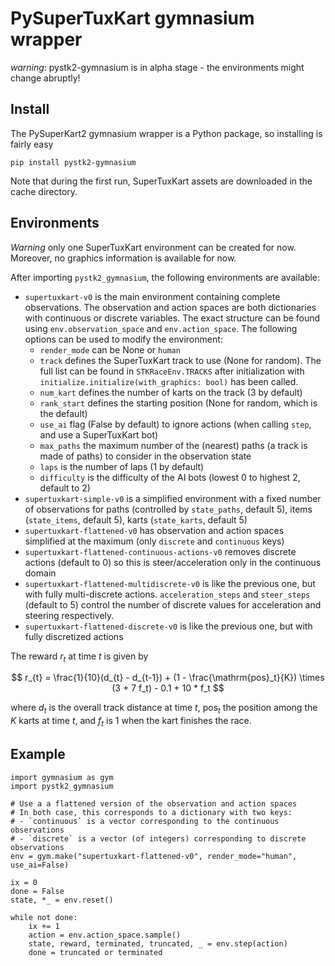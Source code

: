 # PySuperTuxKart gymnasium wrapper

*warning*: pystk2-gymnasium is in alpha stage - the environments might change abruptly!

## Install

The PySuperKart2 gymnasium wrapper is a Python package, so installing is fairly easy

`pip install pystk2-gymnasium`

Note that during the first run, SuperTuxKart assets are downloaded in the cache directory.

## Environments

*Warning* only one SuperTuxKart environment can be created for now. Moreover, no graphics information
is available for now.

After importing `pystk2_gymnasium`, the following environments are available:

- `supertuxkart-v0` is the main environment containing complete observations. The observation and action spaces are both dictionaries with continuous or discrete variables. The exact structure can be found using `env.observation_space` and `env.action_space`. The following options can be used to modify the environment:
    - `render_mode` can be None or `human`
    - `track` defines the SuperTuxKart track to use (None for random). The full list can be found in `STKRaceEnv.TRACKS` after initialization with `initialize.initialize(with_graphics: bool)` has been called.
    - `num_kart` defines the number of karts on the track (3 by default)
    - `rank_start` defines the starting position (None for random, which is the default)
    - `use_ai` flag (False by default) to ignore actions (when calling `step`, and use a SuperTuxKart bot)
    - `max_paths` the maximum number of the (nearest) paths (a track is made of paths) to consider in the observation state
    - `laps` is the number of laps (1 by default)
    - `difficulty` is the difficulty of the AI bots (lowest 0 to highest 2, default to 2)
- `supertuxkart-simple-v0` is a simplified environment with a fixed number of observations for paths (controlled by `state_paths`, default 5), items (`state_items`, default 5), karts (`state_karts`, default 5)
- `supertuxkart-flattened-v0` has observation and action spaces simplified at the maximum (only `discrete` and `continuous` keys)
- `supertuxkart-flattened-continuous-actions-v0` removes discrete actions (default to 0) so this is steer/acceleration only in the continuous domain
- `supertuxkart-flattened-multidiscrete-v0` is like the previous one, but with fully multi-discrete actions. `acceleration_steps` and `steer_steps` (default to 5) control the number of discrete values for acceleration and steering respectively.
- `supertuxkart-flattened-discrete-v0` is like the previous one, but with fully discretized actions

The reward $r_t$ at time $t$ is given by

$$ r_{t} =  \frac{1}{10}(d_{t} - d_{t-1}) + (1 - \frac{\mathrm{pos}_t}{K}) \times (3 + 7 f_t) - 0.1 + 10 * f_t $$

where $d_t$ is the
overall track distance at time $t$, $\mathrm{pos}_t$ the position among the $K$ karts at time $t$, and $f_t$ is $1$ when the kart finishes the race.

## Example

```py3
import gymnasium as gym
import pystk2_gymnasium

# Use a a flattened version of the observation and action spaces
# In both case, this corresponds to a dictionary with two keys:
# - `continuous` is a vector corresponding to the continuous observations
# - `discrete` is a vector (of integers) corresponding to discrete observations
env = gym.make("supertuxkart-flattened-v0", render_mode="human", use_ai=False)

ix = 0
done = False
state, *_ = env.reset()

while not done:
    ix += 1
    action = env.action_space.sample()
    state, reward, terminated, truncated, _ = env.step(action)
    done = truncated or terminated
```
